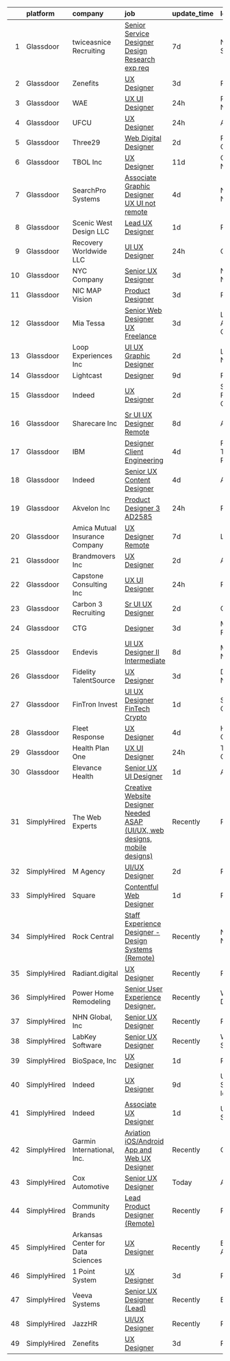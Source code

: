 

|    | platform    | company                           | job                                                                                                                                                                                                                                                                                                                                                                                                                                                                                                                                                                                                                                                                                                                                                                                                                                                                                                                                                                                                                                                                                                                                                                                                                                                                                                                                                                                                                                                                                               | update_time   | location                   |
|---:|:------------|:----------------------------------|:--------------------------------------------------------------------------------------------------------------------------------------------------------------------------------------------------------------------------------------------------------------------------------------------------------------------------------------------------------------------------------------------------------------------------------------------------------------------------------------------------------------------------------------------------------------------------------------------------------------------------------------------------------------------------------------------------------------------------------------------------------------------------------------------------------------------------------------------------------------------------------------------------------------------------------------------------------------------------------------------------------------------------------------------------------------------------------------------------------------------------------------------------------------------------------------------------------------------------------------------------------------------------------------------------------------------------------------------------------------------------------------------------------------------------------------------------------------------------------------------------|:--------------|:---------------------------|
|  1 | Glassdoor   | twiceasnice Recruiting            | [Senior Service Designer  Design Research exp req ](https://www.glassdoor.com/partner/jobListing.htm?pos=127&ao=1110586&s=58&guid=000001824ddf936a9dc5e394c3add648&src=GD_JOB_AD&t=SR&vt=w&ea=1&cs=1_1ccf2cc6&cb=1659163874712&jobListingId=1008022772521&cpc=0A88B0016E52E137&jrtk=3-0-1g96tv51cjroj801-1g96tv51sgagg800-f869e75bd97037c4--6NYlbfkN0AIiLXtwtv0BDns9BiY4ItblantFozdL6jLmLxNvS8mvn1ldsy0jlMzRTPuVM5CZZ2wgRODcoKiEE3AygmZ33X1Pvk9X95JRnJYlYmu8VyAo47k29VwhwMzOkzBR5QhmK6-Mnx8SF-4D3yVs7gEFAWvUJaVcCp0Oui9VjcUvlZ_k1X4DK_vo55zOvUeGliPgWbOXC4XiDOHLwChnIfk-UnOaTSJPU398CWzzOrriN_igZu3Sroxx92Sn1o6zQA17dN15GdGhmp1ki0DXNtmLGuA5NCfGH_SIhU2kykh0TvRRNtgh3MnwjqwPROYE0_1saIQHk1mOfUzQD-8AnbYB75rUPIS1pF35dKdmbbhwn33TrktOyuJ87nMXZGFjg94E18PIjtggn0nM7zMHeDr-cCNPSg4BCrT5KX44PWk0UCWBzSD8BsyK8emK1YAUY-RxvJk6JHoKK6ZhBN28dul0aBsmJ9VC9fJGg9jdpkbnaeYkCi9ufJpQn3nAAb50fwAqCIroOYrrhl8UPLhXJBI-w6GR8rvPb9souUKWEyek9AgebxGg-QirjQi)                                                                                                                                                                                                                                                                                                                                                                                                                                                                                                                                                      | 7d            | New York State             |
|  2 | Glassdoor   | Zenefits                          | [UX Designer](https://www.glassdoor.com/partner/jobListing.htm?pos=101&ao=1110586&s=58&guid=000001824ddf936a9dc5e394c3add648&src=GD_JOB_AD&t=SR&vt=w&ea=1&cs=1_2f906b30&cb=1659163874708&jobListingId=1008030476790&cpc=D2A6DBF304636DC4&jrtk=3-0-1g96tv51cjroj801-1g96tv51sgagg800-817899e02a15b526--6NYlbfkN0BP7N8pYsNWMWBMaWl8ZL7hgGB0AUGZOiHnEaoLHNDW9ROvVNa_h-O2VgHJxwiiK0EddK-2tsEn7g2Pl4FJZreyJaNuaWZKfgHyf8kZ17BjZKFvkiG0fHh_zd5iBX4nZP02WwC8DqDKxbPqXVxzLe1nTIUtK1upaDjoVAxCrLTmUJvCJwS70CQooV0a2rn2zlTE4aeR7H0ceKfsGI6P7HEW8rPcVuCG8IvBWuPirIoj1AkiUxCFlL85MQ9wmZXuK82yclII8PgcjiaisCK_t7LYMQzd5mKu1bzUjXaR7pPZCsAAbcl8GJTJhSB53sDQQvnWkCdpoQY3t7j0vMeKzU6eHA6euvitpsr-q5FBxlm6KJdYtx5dBp4SpbDkUPIylEH0ey9_2mWmxFsm3R_JPGFwKGdJT2uH_NsQBvJGJKaSblC6r4a4CpvVKd1QjlzojcSqtVcp0uEPfY45ofwj6R_ZWRYl0t9KN6DYtavVS1-zG9EGWhm7R-iB2NUbkkW8xFtsKv8X8SomMA%3D%3D)                                                                                                                                                                                                                                                                                                                                                                                                                                                                                                                                                                                                                                | 3d            | Remote                     |
|  3 | Glassdoor   | WAE                               | [UX UI Designer](https://www.glassdoor.com/partner/jobListing.htm?pos=113&ao=1110586&s=58&guid=000001824ddf936a9dc5e394c3add648&src=GD_JOB_AD&t=SR&vt=w&ea=1&cs=1_768fb9e5&cb=1659163874710&jobListingId=1008038079595&cpc=70E6D4E49C80165A&jrtk=3-0-1g96tv51cjroj801-1g96tv51sgagg800-96f810d3dd78a011--6NYlbfkN0Bl9QJxqCZcWcAyXa034HOvbvet4oZucNDN581_ynRfl1w4Z2vSbYLN9J-8UY_LNbg3m-wMLwqRrFpu-w6Fm9bPy0kEXKbXLW2JhRjyeVIahrFNWy0-9x_5p1p1HaKqIlArE7_fjiNvi59wTmWRIQFnQXAdZ0TN2uC0Qo09sXqJsN5MOWqfKoMeCEFkTfsYeySZWKFfTXIQMSZg0yACy4Aw6rMNBihOWB2_p2oyzZQK7e-a_EZPP9OXlzRlLRephuC7v-iwslRZN1jKRmLHVUWNub6eMPObhPZPIGQ0yYr-9tqk0Xa16bGOWuDkI5ZAoTq1LZ2Rxq3rksuwXlWepnB8V00G4gxMLZsNM-hK9yD5POuNcNbc0krO4zYF92Fy6_vpyKOzzoxJ9d_mwjlEeW8izE4jQLxfPehEyQZ9TvRlqxmyYdTyOwH7Fvl4gqXmodZSbfvczrPbAIJjonnigg04yvr4xTP0fFYr5wCwgUj_jQzZvjTf9duhAjKl2fSlrCROU-z5Su4VMcJnAr6hcr5Y)                                                                                                                                                                                                                                                                                                                                                                                                                                                                                                                                                                                                                         | 24h           | Rochester, NY              |
|  4 | Glassdoor   | UFCU                              | [UX Designer](https://www.glassdoor.com/partner/jobListing.htm?pos=120&ao=1110586&s=58&guid=000001824ddf936a9dc5e394c3add648&src=GD_JOB_AD&t=SR&vt=w&cs=1_866f42f7&cb=1659163874711&jobListingId=1008038574160&cpc=6FC5BA77C9A4CD78&jrtk=3-0-1g96tv51cjroj801-1g96tv51sgagg800-f5468c60b83a6162--6NYlbfkN0COIsiAufoJ7TepyQfZuhbLpUrlZy2PvzbTOUqn2udifdON2YaSOJXra74pqzGIVVf7ZErMk1cmAuPOfYLgudNJML2CANtHVD8iWWbBrALMNkZTO07orY0sO130Z5a1Dvh8J8jXslq3qcj-gvbuSoSYs5vYh_BwPZhc058OOTcnY7hEyPCbGdR6wfY2hc6G_lXjED94JZTm5jKdkK-Jd_q9GsYOCUsUtMlvfS7rhegX688pzlAUUU9JWb5F7pot6desnEObH2b6G12-2YBLSSxcx5YVwRXhKK33yoWlZy11VCk3zBpzEKufVjCZvp_aWkmCVWUFLtvVXCW9Zcs2XNQIOzu32Qp-cAurUvx5Rfj8Pwug8rICr5qmAx_i6gMGq0iO-wdnXNtLpYZb5arwJq9janvkNLPz6Sgq_4_IN0D0294c-gdGzSpF_kAMZOV7TWM9OvHNwpCTI0oY7BX40mnli_2x0D5VOZZcIdyyduSjFEXaJ7c9izDS4-WJMeKT1Cb5W5hlQ8Xy8LouBPiwrnRdqPSDVQumGkMRliMWFoCGR4ggUkWkpFw5CXD-L0SgKho8uU9z13U4nVHgCJABCAg67MSf4yQ6TS2OLRFeOXmjxsGBE22X3pHhUkwUlYmekNPh3zzJE1q9sujIYtDqAR5-LHUs_ng9R_Y26YsxNNXq9p79jnO9BtoXp6HwV2OjmqQLpNBQZA0qHuWfTXFlOuMGgBUJHihnLPE%3D)                                                                                                                                                                                                                                                                                                                                                                                                                   | 24h           | Austin, TX                 |
|  5 | Glassdoor   | Three29                           | [Web   Digital Designer](https://www.glassdoor.com/partner/jobListing.htm?pos=126&ao=1110586&s=58&guid=000001824ddf936a9dc5e394c3add648&src=GD_JOB_AD&t=SR&vt=w&ea=1&cs=1_35750f6c&cb=1659163874711&jobListingId=1008033183226&cpc=18C9CE28155C17C5&jrtk=3-0-1g96tv51cjroj801-1g96tv51sgagg800-3471e0fb78ef8fea--6NYlbfkN0BTT1lo8Jwdy_hu5PBsWOg-OgEs4ry3bvHurgSPaoaOHMrQ5kC19dgYOFzcPvQYOKHhp60c6Xch6Gn5kZAuITtITQIiewKyEJTgBxaC2lya7FuisoGkrTfVnRz2GZw7oF528M81WcDSTk1Y7522a9sTlTw_pDm5pQS1FbGfGm2qWUmQCyH2NaVebnnIhkDFCc4g7FMPc9ICQEzhKFYFxFuYnMjSHgq9LEUdfslt-IKEcdMDh0IUkij3vl42s9y6DIg32hObLf5IJI8Tcr1W0wcV6wrOuCitsHzrnfqPPTPUd6E0xyNBvz5cCysR-Sof7dOVOjJSiLuuoT5pvk24HSlUTOHFeDzABIuxJ76DpZvzAMghi4Ki6QI8iItFmG71C3IQyXp5bZIBlxrC7vE-50IKnu8l2jlQHmcW0t8oF9_eWoNVSm7VGeLnDl8lCPyR-ccWGUO1s2HYWwgnl4Bz6O1hPAVaNSk03nsU7_mBtQle6KhqU8hF22rp2sUQ4NhX4QQ%3D)                                                                                                                                                                                                                                                                                                                                                                                                                                                                                                                                                                                                                                   | 2d            | Roseville, CA              |
|  6 | Glassdoor   | TBOL Inc                          | [UX Designer](https://www.glassdoor.com/partner/jobListing.htm?pos=111&ao=1110586&s=58&guid=000001824ddf936a9dc5e394c3add648&src=GD_JOB_AD&t=SR&vt=w&ea=1&cs=1_f0f6b9f0&cb=1659163874710&jobListingId=1008012394896&cpc=9C938E8DE9AD6C02&jrtk=3-0-1g96tv51cjroj801-1g96tv51sgagg800-85be3595b44e6236--6NYlbfkN0CNayYzF1mBaI40OgT78t3Q2d9IxlwDzhsYR4HK7epYUQ6uENfBpi37ZBAn8cenkM8i5cycZZ2W6tACPsepIYqvX_rEMhurF5ejkXt6c4FD3LUhu9VIxhtMfishJCwpTKgL6dSZzLiihmx4QfO0mqPZ5NXdg1Co_1n6IWUJ9Rf4G2hm0461Rg__O6BuCFFLnbAjVlnyJL3Mg7p3ufzAA0YbWAkOQ8wgxIbifce5ceon7QgS7uSekuL4RoAX69LBND_7Gdicyh2moATL9xIO5lmNBMo4syf1vfsM-NvvHCYFH7kmcQlnyDmBkXxZdf4VVxCxkxm9dPerk6-koOE_YzPXd6E7-zEwz8xFRA3PKmvPLADXb_gs07AP4lTcdjrPAwbu4fN4T1tUiiXaJcGGR3vP9_e2pKqOruLv2It6haZ7URa9KVO7isRDRtjxLy-y9sAkLDTdxhM3QBfFvYdPVMDIrkKlvlGV2TwtN71C8_TvBYhe0wXaDrt5)                                                                                                                                                                                                                                                                                                                                                                                                                                                                                                                                                                                                                                                            | 11d           | Charlotte, NC              |
|  7 | Glassdoor   | SearchPro Systems                 | [Associate Graphic Designer UX   UI  not remote ](https://www.glassdoor.com/partner/jobListing.htm?pos=102&ao=1110586&s=58&guid=000001824ddf936a9dc5e394c3add648&src=GD_JOB_AD&t=SR&vt=w&ea=1&cs=1_b15a9487&cb=1659163874708&jobListingId=1008028720009&cpc=54F93F5C0A7237D4&jrtk=3-0-1g96tv51cjroj801-1g96tv51sgagg800-94a861cca04ca9d6--6NYlbfkN0BywnJtgUhyVrzYrR77rHNUdIT9u5yxXZbdgWBt5g5sCBSi88cBpHMe14fJxK9MYazYBjrgvfcBlD-oHDBtjJSvrxTKz4447gedthALRir3b8gluGe6vLqdyHcA7c_DKs0c7p7qtPj11iuNKqwMH5Q2N6GsagBD2wt4uaIWo2RCD5YKU8Cox8VFSrLJ7pmpD7eBeFcizpsFIxz218qKi7Uyg2NhqTvzSVUK4iiOgMnx2CXrQohAcuM6usdX2Eiq6AUgLPbKvyvYG2DNFbqiSALX33sxfAbKQn1pedWZJfMS8eoBR32Y__ZeLpKxplLT7NjWkXKOpF2l2hGVFm1Uhx7ZvhzujQzqb6JhjOp3zABSmOaBeTf5OSyCATTMcTLjkUOztM2IiJ_rHjlb4ZOxhW694LLIjOeAucizW08lgAdbwc2Tzy1hRaOcnT7UJX34vDNLEJmo6c9yq_CsIgoKzfKalDz5KOQnBvwmxZf5VXisCwLlFZQIPjYELPHaIngY9KF0Bw_SdUnm8g%3D%3D)                                                                                                                                                                                                                                                                                                                                                                                                                                                                                                                                                                                            | 4d            | Nashua, NH                 |
|  8 | Glassdoor   | Scenic West Design  LLC           | [Lead UX Designer](https://www.glassdoor.com/partner/jobListing.htm?pos=105&ao=1110586&s=58&guid=000001824ddf936a9dc5e394c3add648&src=GD_JOB_AD&t=SR&vt=w&ea=1&cs=1_f92036ad&cb=1659163874709&jobListingId=1008036877562&cpc=3F4BEC3597F56A5D&jrtk=3-0-1g96tv51cjroj801-1g96tv51sgagg800-1fc4c6a5eb9924fa--6NYlbfkN0Di20U8kyODQb6-AO2Vji-gz3AZLHnbpBo966FLagvruq3rFILu0QvD_MFJscuONbQc4X14QLn19whElMW3L8BZmA-unlObSF4qF3Wy0uage3Egp6YJkdXUO2pI686IWT7n9qWXh-s71Fh6UmPw82-w4a0qhnUv0sph1qcnfHheovLhdIAyDQFPsVxBegH94-69cJCvwj9bXApwO4yhh9smbpxeM0xSm3_pCl4F3JqOOA_1Q4easPDgNKYOElFNK2_n7Nr6Qpq3BDXNjcdgqgTdUBL39KTWkWM5HrtEh6ZJ1OTQe0FK1sKP1D2w7BXT8nlFnKSXzQ5aza85gZkYYedKv2RTvA-cTWThFGGxNfYcVNrLnim1IqgXp4ZLPGib6QhKm30hJ_aM6yVZr8IdWUnuSl4Zs2ZVcyvQiRplq-uqKVaP51hiL1e0GESBR4nmXSSjG8dtWFOvH6ixZ0g9J3OuHyZUzY82ZZs%3D)                                                                                                                                                                                                                                                                                                                                                                                                                                                                                                                                                                                                                                                                         | 1d            | Remote                     |
|  9 | Glassdoor   | Recovery Worldwide LLC            | [UI UX Designer](https://www.glassdoor.com/partner/jobListing.htm?pos=117&ao=1110586&s=58&guid=000001824ddf936a9dc5e394c3add648&src=GD_JOB_AD&t=SR&vt=w&ea=1&cs=1_f40abb0b&cb=1659163874711&jobListingId=1008037728477&cpc=07D58528F3898F33&jrtk=3-0-1g96tv51cjroj801-1g96tv51sgagg800-40e8ce5f21ba8ce8--6NYlbfkN0BDkNuU8b5rlCxw4SRitkilEkBrYaZkLJqE-OhKI3UllqNI1NX18fok1ht08sqPq6gvCe2d8zlv71gBzCtOYbMnSlENChAe9laMndFbdH5cJhcRM83noL6ZuUYZ84d-DTjUycDwV04K7C4Vcd4cGWOzw1MBStsz_8OutOI91ee46_DXMMzOhALThaZPdiUDlXhvyZ7pHlPnJsMiggwGG3Qis4B7nibCOarnYMHvkafLxpzidRKR0EnKiOrFBaDQ77jn3Kr0dHdb4fLPSWDfYRFmpzChGnCfd-6kq901sRGfm53YSbBmkqCUkZxvvhyNMWppAKb-DbJMuqRhZd7y6TlQs9Mfmr4unjR3FwpmaTKT7rMPjTc0-0ANpg1APnqn_eEZLeafcw60QndqJTdtnUxF1DT9sE7j7PUNi0R0DZ7X0i01kqdidbkTsLVkoF3OHboD88ALjfgeScm1PxDnh7TTd3lEhtj0JmwCczK5kZ1DTiXFCfJZbdRpUlZzAMJIjzk%3D)                                                                                                                                                                                                                                                                                                                                                                                                                                                                                                                                                                                                                                           | 24h           | Orlando, FL                |
| 10 | Glassdoor   | NYC   Company                     | [Senior UX Designer](https://www.glassdoor.com/partner/jobListing.htm?pos=104&ao=1110586&s=58&guid=000001824ddf936a9dc5e394c3add648&src=GD_JOB_AD&t=SR&vt=w&ea=1&cs=1_a50a63a1&cb=1659163874709&jobListingId=1008030455433&cpc=0215C0D262B7DA96&jrtk=3-0-1g96tv51cjroj801-1g96tv51sgagg800-f44fa9d446ea5818--6NYlbfkN0D5EoDI19pzLD_ZoAvoqM1-O9qeTV9KvYbDAr1-bMzVcQf2IFddxPxddt0Nu46vcWnNNDU4ogBWqjCHlnAtg8MzIpiCUUXJlUiFdn84OF4aEclYuWvc9YKfLFxVaShA-peba-cyO9hnlzU6gl74reVQr6tYOnNx_19U1wsdIHRb85RNasnh5s65pDhp-2IPWSReZp0prB9zFrw5uvr1NAgC-MuUil8QW-hwS0QpTwcnFlcyXuI9-h09eReuYF7O8YgJZQHJLl4cyUDn7Z9X06ydduq3dvF7h_H3m04T6OGsx72R9vlMgs77y0JcGwvz-xyvMdOQoocagXDTpr4ZaTLQ2p_kQ-2v7ZSjbzO0Y8G6AepFj-RL5-u7FXm_zTp_3ABMWfVvj1lPfTE1aBQi8nRURannywoPH4Br3ZR2qXGNPCpqmFJsy5I-s--xpU0KbvelHhvjqADVqFltMjFDG8ZGSJ-PfuVLOoU_5OzdhzEqOFYB05ehSPOS9h7lulicoOs4e5GLzYe2KQ%3D%3D)                                                                                                                                                                                                                                                                                                                                                                                                                                                                                                                                                                                                                         | 3d            | New York, NY               |
| 11 | Glassdoor   | NIC MAP Vision                    | [Product Designer](https://www.glassdoor.com/partner/jobListing.htm?pos=119&ao=1110586&s=58&guid=000001824ddf936a9dc5e394c3add648&src=GD_JOB_AD&t=SR&vt=w&cs=1_fc907c25&cb=1659163874710&jobListingId=1008030867814&cpc=FB7E4A1762AE5BEC&jrtk=3-0-1g96tv51cjroj801-1g96tv51sgagg800-60d9eec4c2205df8--6NYlbfkN0AtsoojotSgbIPhmq4zAQgMxAsohilgvjj0WpDAr-D6-AN6xsHP4aec7gX_7i4O97P3euTb_mLS8EUjoViJCSDtRmeG4FYVXE0XYZobGSwhO6ncyfoaangJZqhXvNaJS6aC5NqmmPwJE0D8kR8HMLaUlxRM5YxzX2UJqgW3lwv5sCS5HadJjfdx63sk4VwrECS9e9bN3qroagYujz1Xg-hRTN3R3GdQGYtmz30vCgziAgAmEN6iYJceK6lbQjoOWD2COpsiSflAj93gKY58aaDyiwA7E7l7av-GP0DV3d9BIuMoBxW3RZNM4OFmAjFfEDPPMmkQyNco_i0CmlDtLl30Xj6uNB2Csl0ViGRKDyvzGWXbN-DhjlibcaaRJcfo2ROBTwSPxeHX6aQMvnvVhtJwSKNbFTgrbimi09Ham-sxbHPxO28jgkSIrVtaT3iwIwpIbBjNzwQKxzA833VVMwyCeC6_g-a_XuNmfnpAy2theC18AsVmiGLjRIPr6qt_qkIY-Q8oaE_Qh9XXlUEo7VrVyJoKR78c6xkqv3Y5Ku8eww%3D%3D)                                                                                                                                                                                                                                                                                                                                                                                                                                                                                                                                                                                                | 3d            | Remote                     |
| 12 | Glassdoor   | Mia Tessa                         | [Senior Web Designer UX   Freelance](https://www.glassdoor.com/partner/jobListing.htm?pos=130&ao=1110586&s=58&guid=000001824ddf936a9dc5e394c3add648&src=GD_JOB_AD&t=SR&vt=w&ea=1&cs=1_c63def21&cb=1659163874712&jobListingId=1008030489023&cpc=0C139D4CAD5A6DB2&jrtk=3-0-1g96tv51cjroj801-1g96tv51sgagg800-8cbba1cc9b452bd5--6NYlbfkN0C2ruSLbldHgJRxGqX58M4ekFWuaOJ1Xy3nZgzYPyc2K5DCdI3untnDF_QUoF4F_518e6LjcpYdTvG-j-Lyy0hydGsmYdPZMGHoAbr25uSGfzEsDp8fgtBVXt7Q5T4pYRZIoG5j0GZPP2EnbtiHGaiB9G9y-TIgvGg79cg9FMP9IwqDJxw0sEOg7XiscPA1ZylWKmIwCUKZu9s-VQpBryYkD3epQS4B8r2O6e4hvg-Sb1Td2wf0NJGxI18vuxN6U96KHvA6GfsnYeUqLJqaR6l4Y94igjrLJcjBSH-mm2W5BZRgSr4D0JdFvwf1xCi3dg0hSYAiZdBnuKFgH5JGzCcDDqCEzC1XXnCsp_2GKbi_JZIiZjZMlsY-wddG7CnO7bwuln8fISFCFY3evKY2jHX391rgphiB1808cwlA87mmoXKzDDg2aagq9N3u20kJZkjZ4lzRZLGT3A4_YFALgGrDT0MxNsdGduYLvUYWAbKzk3QGn8iAvVpX46ImqtmvpUMYIlDIeKWMIA%3D%3D)                                                                                                                                                                                                                                                                                                                                                                                                                                                                                                                                                                                                         | 3d            | Los Angeles, CA            |
| 13 | Glassdoor   | Loop Experiences  Inc             | [UI UX Graphic Designer](https://www.glassdoor.com/partner/jobListing.htm?pos=122&ao=1110586&s=58&guid=000001824ddf936a9dc5e394c3add648&src=GD_JOB_AD&t=SR&vt=w&ea=1&cs=1_f814c526&cb=1659163874711&jobListingId=1008033173709&cpc=18C9CE28155C17C5&jrtk=3-0-1g96tv51cjroj801-1g96tv51sgagg800-25fa6272e3e2065b--6NYlbfkN0Da09pRHhP-IBcL4Blkn8Wer1EyziNefckN5gi0EMJR5BZi3I2QCxz5FZEHZYBbKwLbrTG0AQHFsTjGIPhDUYFmM27wUE4L54_mYTlwZMbYKKITpFLP8xQD5GFCI2PLgeoQsIju6zabCUk79bq9w6Ui5Pq_rHsLL-yhJAVBqblzbB2icTPeafGAzW65046pzQlUG34J9zyxw4iZG8LtHDZ4JrY0NaDiTkcOh2oahEyoFyu6rMx-3wZtnLMFiiDx05M-ru7PdcWw2fGi7v5nwswtmi0QLNs-WjXhKuoG0Um6UjYdVEs89ozOXX7QAg_RnTp5N3YeDoXvGpJ-2o_2b7A4l0gc6A_iGfH0FoPzFFLLmBtKFlNP2UsxsA_uJMeQ2iOnMMLqTwG9Lwk7L_0AZYvjaiETX19INLapFTccAh5deX5-u1uxpzw44OCDF0nG0_HuvDi1mojmncCKR0-sRQoXJevguiMoBm3cnjFcksLSqaEeXcWq44sec6Y80gzv7tc%3D)                                                                                                                                                                                                                                                                                                                                                                                                                                                                                                                                                                                                                                   | 2d            | Las Vegas, NV              |
| 14 | Glassdoor   | Lightcast                         | [Designer](https://www.glassdoor.com/partner/jobListing.htm?pos=114&ao=1110586&s=58&guid=000001824ddf936a9dc5e394c3add648&src=GD_JOB_AD&t=SR&vt=w&cs=1_70a32891&cb=1659163874710&jobListingId=1008017615295&cpc=F45C15D234B746DE&jrtk=3-0-1g96tv51cjroj801-1g96tv51sgagg800-d74957f2375d8404--6NYlbfkN0DkKenFyqqc7-LGUI0LefNLKAb03uBDxdXH4Qh2AKToKeJUBhpws2HOj-j9Dn5Ir7g1xNZB8QiPmObLm9Je8u_cWzDxcpIfu7ZFJlWZfPLDxhCLowuG21QwQ7UodzQf7-26iKizCkFjp47SBwE4fi-GaniC0nlfUiF9v-kfuzkJKk5XSv8lflMJDW4uaywBvOjSSowtu0mOMc3QsofpTg8RyORh0d2t7Ilw3IxHytdJBgkstnNkj0lAeDGV2Xam-vdQbtplaKb7Kc7LEli_MYuQdIZdElx8Idd1fN7eB3ypun8O8hpbJD5NippH6wtMGm1wzyhx7YjyDfugmNr2IWKzgMt8XdIS8864PfvBIAaDXRogkeJMsjFN-BhV8HZqZwmubiSC1YaryKMHC08_kbtuyIVNkfA8tyi6SjjmAKnzu5oGBy-BTrS4ZTMGDTnXWJrwjEx-IUrHyjrIEzFVSOmJFODFCtd8ax-JtU9yihbVMrh4LSTEz2XAAQtJAZRk7gdFh3eg5O8w3Q%3D%3D)                                                                                                                                                                                                                                                                                                                                                                                                                                                                                                                                                                                                                                        | 9d            | Remote                     |
| 15 | Glassdoor   | Indeed                            | [UX Designer](https://www.glassdoor.com/partner/jobListing.htm?pos=115&ao=1110586&s=58&guid=000001824ddf936a9dc5e394c3add648&src=GD_JOB_AD&t=SR&vt=w&cs=1_fda7e4d1&cb=1659163874710&jobListingId=1008033235226&cpc=FAE5E775D180B2FB&jrtk=3-0-1g96tv51cjroj801-1g96tv51sgagg800-b52e910eae13d10b--6NYlbfkN0CiRNM7CVr8YueLFKlzwbFWI0o7IjV438l4sVrvKZ0flpURU_mqoI8EbsK64YRr3OBE7-7hwEAguLrLvnw-28vKQbDSnHVHM5U4kD7I-dXMtyTaKaN8URFo6wc4Up2uGvOMrMTotjsKOI1adJKM5dpNRWCFgMDMWCYJxmohFtW3pJjVKn_D0H9o6WxQzWQrmma6UBjB4T-WpwDVYhCSDfQ3qRiharb7CmHjJC8Sq78BJ11qMgyl0vdCVh8TcaXnQw3g_89GOG8f7XvxXmwoytu5lQ3oZ-5my_POdRwyVRtUMAmFOaChTAe7dSQbRpPhwgpwr6o6aVmViAftJ9uk7kj_xvk_4lRwaLkU2SfPNh92wLaqiovRJukw6j36SkiNC0k0H_s8hqG5IU1Val7HwkVoo3Pz77w5Sh-JGw42MwFpbZFofZp9tf4GkAH6MB9Ay-vgSg2nPMbK8JM6Orn5TRqLUr3ytYRHC6NrGyr6BI_JrcxEpTF77KiBEXXaEZiTHbxuXP54_0dSfuslRMDeu0Rg)                                                                                                                                                                                                                                                                                                                                                                                                                                                                                                                                                                                                                                 | 2d            | San Francisco, CA          |
| 16 | Glassdoor   | Sharecare Inc                     | [Sr  UI UX Designer   Remote](https://www.glassdoor.com/partner/jobListing.htm?pos=123&ao=1110586&s=58&guid=000001824ddf936a9dc5e394c3add648&src=GD_JOB_AD&t=SR&vt=w&ea=1&cs=1_4373cbb1&cb=1659163874711&jobListingId=1008019944627&cpc=E521981D00147CE2&jrtk=3-0-1g96tv51cjroj801-1g96tv51sgagg800-9c5f2bb863b20607--6NYlbfkN0CD1hBfWsBw5DM-YDGAaMep4uvZgqlruHo5sjceRFS_Kd4jXnpZREDJtd83C4OGlwRKyrTH7goPOO-O4-xf8fPSkzc9FsGROlbO6-EFoISCtotBulWkyd1gBEvcUVT_1PsGBqNHtr9kFGgx7dz2mAXT0UU1PFyVDP29zL4-m23oXi_DLuAWkUNcBjeQbyrdFD0LNTeE02QfV--c47vWCtOoGhWQLwKt9C_v68wPNedASeQZjbuz6vyhANSngBh4LxAgCCsG8SfvH2LWcpUKNUTbhLrreGwV4MZIUU1EVsnQ1I0ulfiHViKrX_K8q5Tac9CrFG1eHxb7o2Bnegz14PaLoPmjLoMR8c121C6_GVyHaH2AyDOa4r_HJLIHJE--k_9QN5MSZI5zrVrIlJzfMAACaIpJ6ZJvU9NmDFK7IWvdQdnWu06JymaPwhMU_5QQsCRAWyTJuAbxyKIIKN-ZCtg6LFwhusa57eSRak1wsFPbLXVooxzPO-ui5KKzPNL7kMWLvCfhpB4pwJhTaHFQn4_2v1IAvUDUDnDpf7_DbAyqkV8aE4R3j3Ztb2140I5Y3_MllhbF4ZkOexy_n4Vz54qua3XDk8DgVGfoHp140L1U5jvObJKVKwKEFyEcp1u_ENA%3D)                                                                                                                                                                                                                                                                                                                                                                                                                                                                                              | 8d            | Atlanta, GA                |
| 17 | Glassdoor   | IBM                               | [Designer   Client Engineering](https://www.glassdoor.com/partner/jobListing.htm?pos=121&ao=1110586&s=58&guid=000001824ddf936a9dc5e394c3add648&src=GD_JOB_AD&t=SR&vt=w&cs=1_96329deb&cb=1659163874711&jobListingId=1008028921686&cpc=1120CD366D53BFD9&jrtk=3-0-1g96tv51cjroj801-1g96tv51sgagg800-cd11043b0495f81a--6NYlbfkN0ASsx9s5kYVCGTGnmC6Xh9NWSoe0erEY_uce-MxN6cSfhCFF8tPJks6RQ6ru_yf5NIiNqb3a1ZZan5GqJ9gh_OrnJSUklVv_mMJN3fV99VQ516YWIijbtD1KXNHWsbKUTNG2ERKXFhM0kWQC3XgF7Iq-LX-pNNKsKgDAf5UoLKWYqoehXr_GVcfT69Bdr7Tz2cmE-bPtyumGCVvGlLVPapzJALg3MQA9LQ7X7jxaZ0esgjm5rmMklLnbMzZcyKsnTaaZXiF77aD1dTt6m07jdgXywJ5MaiiUExdChKgkkDwIVzfdMconyxIf8vz5v9rvfV1k4ska3Ui6eXxpNFeL9BSftdOofYYPGOW8qwZPwJngF5c6-zD1fTtEFNuXW_U6MJtsUZ8vxPKz33_tSaf4lzKNHAzixN7JexrZCjoiyCVbJdrX20cIdoi4VyJjnC10fGk4zQ1C8n0cHFBD9_MEviS_obfNz8GBHmvmwoQ5lnBJwlPWhJn14MFWUIp54FzBkhwFacR8NXmdezEknV8DLv5cghWG82EAKMn_vQkFppPFp_scJDRVSBa_XVjBawZtJl6d3XCtLsCcJEv36g8VhdT8oi7JYmmDouBLYLUNpezKD0g6EeCjR1DYscX0Sc3G7WfeAsbx-wOCvB8vS-iLSjS1PJXf0Ez0btQZmrck8qBm0_xKGDsFKh5Pb2E9Es5PlwilFYzt16sDiV5dHrlRdWzdaZcrODx3p8MMScSze5fsq3ZngaPKmtmBQlhG0Lrk30lLvjFMS51O94nx4YNn5dKYu7l5hsQlQXcZPdxKZEIPPZ9fReyYR6PactbeyrQWiHm14J_OzJfJspAjirokdSxDfHzwn_zP2V3SZ_SmIIr1uz0fksPPlv71jnBGROFj7PIVlhpxzXcKYdi2xeCUQJfKJtj6N8Xj0lzVuqMvkhabD-3LantvVAKBrR-njnR0pUz7kjqiM7OKggpfEL-tJQEQCqK6lmz1kj0smlOTNE3zqNFnlLLRmOSs--Rxix2HMRup7N-ILB_c_9ksTCQRMGAVr-tMsOBJLNVDqX2tHMOmctZ9JblUCPemHphGzFmECVbt4Gne41X06zaiPp55Wct5ZtJ9SJ229c%3D) | 4d            | Research Triangle Park, NC |
| 18 | Glassdoor   | Indeed                            | [Senior UX Content Designer](https://www.glassdoor.com/partner/jobListing.htm?pos=129&ao=1110586&s=58&guid=000001824ddf936a9dc5e394c3add648&src=GD_JOB_AD&t=SR&vt=w&cs=1_60475b4e&cb=1659163874711&jobListingId=1008028039664&cpc=FAE5E775D180B2FB&jrtk=3-0-1g96tv51cjroj801-1g96tv51sgagg800-7028efc815fad8c3--6NYlbfkN0CiRNM7CVr8YueLFKlzwbFWI0o7IjV438l4sVrvKZ0flpURU_mqoI8EbsK64YRr3ODU5kkO1EWOotNOVNMSDeLOdWbDxAkL_BSGg-92jO4RUCejUYN6JLN0H1UmXI6jCONSr7jZB1ctDKTPkFhe9Wfl54Xxcx-fKtBLqR19BYglf-_Jhf_pSFR2QIWFfcAqKtP6trGk8dO3g44nJp_acWN6OKPcHhFprsPrNyYa1ypn07roZaXlpf8SwaRkcmYyRMs11XKRkyjYruMj3ccNhu9f-K9MWS9nZh6qmJnFwa_3RafFyhL1ApeInRCcCyBdUPB4t6NaQUQdvO2spz_cU-am3PQ5q_mASxFo8OE67u3ra1lWy4ERQ5y6muClwtD3TytaMPCbC67CQUJ_Y3RnONIdcxGUoaZarKGwmmS77aXcr0AC20zUMNjIvXCiBi3yupoQ9Ahs5deYaiJNn3y7BSLnKyL1Fi2ORWXmf5BfxykYJZf7caUCSHrYDZI4nLQsOyM%3D)                                                                                                                                                                                                                                                                                                                                                                                                                                                                                                                                                                                                                                    | 4d            | Austin, TX                 |
| 19 | Glassdoor   | Akvelon  Inc                      | [Product Designer 3  AD2585 ](https://www.glassdoor.com/partner/jobListing.htm?pos=128&ao=1110586&s=58&guid=000001824ddf936a9dc5e394c3add648&src=GD_JOB_AD&t=SR&vt=w&ea=1&cs=1_5b4380d2&cb=1659163874712&jobListingId=1008038445877&cpc=6BBECBC74F3AC36E&jrtk=3-0-1g96tv51cjroj801-1g96tv51sgagg800-c4d3cd1d39fbc891--6NYlbfkN0BedaSJ74Gjs1g2m8qO5X9JEW7GLVUAx6MMatG1vm1iFVUTG1MEb7_QH_KixHpbpDzD3A9a7r_tz603oTg2_ib1p7CoAZWMRpCE6kpOPxapSw0wE0X_SrYVIkRiwZAGjJ8-79Qmm4pa8Mm9QAhKI2BePUyukw4il0Q4tHLa55h18vw4pq0ucjRuLeHdcAASB_biP5luGHDiiEOSytBfByyDKYx1l78QlbFUvfzZgNnM2QZUlhD3VXwEHvN81nEeGiDnQtbUDdAyVoIa-NjXxMCgpCTlkMviAB8iCFzEjJLJbp3SDciwekQi75tGjaYEkGGobv51IMJaQOYeskvJmhSQkZPLg-0lQ4ce4aMp9TOX7lOFuTs3SgsnkwSCW1BDNebVa779x7ZpMwy6fNMDfmmH5nL1XIcX3l-HT_2UWg89zNq69fhLU1ls0vSCAUIAOurRPUlmdAX-fh8fu0uJqg6VsVZiteubNh2V9gTe6yz4PuAIw1c33g4xjgfbLoGO1hM%3D)                                                                                                                                                                                                                                                                                                                                                                                                                                                                                                                                                                                                                              | 24h           | Remote                     |
| 20 | Glassdoor   | Amica Mutual Insurance Company    | [UX Designer   Remote](https://www.glassdoor.com/partner/jobListing.htm?pos=118&ao=1110586&s=58&guid=000001824ddf936a9dc5e394c3add648&src=GD_JOB_AD&t=SR&vt=w&cs=1_4b59ee92&cb=1659163874710&jobListingId=1008023152099&cpc=82B3195DA92CAF92&jrtk=3-0-1g96tv51cjroj801-1g96tv51sgagg800-45ca01829f84c6f7--6NYlbfkN0DHNsmo6-l5VPEcn0_qUKkjeVx5zfr-x0vwZbi1T4ZBycdf6Jx9Tpj7qckzafRgtcLXdLnxyfmGRzNwjI9YJwsqadLqFdxv6lRP2OBL1QWsxcqwrNLEH9JQf1guwoWx9Co_zfsFmHLjE5O-086nq_43Im-bxeZhuLy022DRje_OCdrWmKee86TwLqaWFPpNcYouGFXGAtz2XJ4TnJhhg6eSqNPQTc9YNHt-UtmCX3R50gE_RkQqQFo0ok_TKkWm1v7Z_hvsjy2PhClzgaLyR4HJxnzqzZBVTpgfxlX01S_-YD2UwXCKWsCbsUCXwprX1oHrzVf58RIvG3zGSHjSgFUVOCun1JP18WCzYpR9k9TSv3jMQ0lActhF-66BtMY8jLQkxFdO2nbfHJCRLneV-28n-8DnR9Uh3EXEkR_o9i5_Kcmfr6blh5GAY2khIDZfTKkhwBCRfrO-CAyiwxseSo3qrPLbzvaT15MnZtcIepGKdNvl8pvlfW0oo3E49KBr5jNlvHY8nD0n-8D_aKpNMijQIfI94fvBabzd8lbz56ABJABvl9CJvw5MXP65LeRDHse2Kvh23Mmcpl0spPGzLqW8JMvLsMMWN_AExCXpl7vJR_irWgzHoEC8LGM8T9xVZM4CJ65OuBP-8y-ZITCgrNmtm3-EVbQffzJb5xGMzfi-b3ntmL4e3ZWSdw4_8vm117uYVJnSQNCXyMeOqMqwiwlNPK4We7YXNwuMjiYhGfugeKnASuYoghvna8Z_TiLaRXqMAeQi9sMYOYHsBomhgtnLQ1YXJAdnav8%3D)                                                                                                                                                                                                                                                                                                                                          | 7d            | Lincoln, RI                |
| 21 | Glassdoor   | Brandmovers  Inc                  | [UX Designer](https://www.glassdoor.com/partner/jobListing.htm?pos=110&ao=1110586&s=58&guid=000001824ddf936a9dc5e394c3add648&src=GD_JOB_AD&t=SR&vt=w&ea=1&cs=1_c62b6d9f&cb=1659163874710&jobListingId=1008033446573&cpc=AF8BC9077DDDE68D&jrtk=3-0-1g96tv51cjroj801-1g96tv51sgagg800-ed20ff9d81bbc4c7--6NYlbfkN0D37zOfSgtuycLoxhGXilnIHjvkmq-ZQoU3rvxEiZnDvYBzRpw4cg0gVDE9-pIHwin9c8x_Ac7__ziUfNQ3yeWoKv7Or-fZ-4M-jvop--TN4IbR01t24NWCPNxMCXQh5cjFnRCE_YP8OiHw8VfcunILI_nONd6OZ7iDEawcGODzx_xXwQeFIq7h5LrgAxEgen42RNHFs1iTp5DQjDPfpU3bUuI7oVdlN7iylgh4VI5qEnNupDlOUeU9ymuLlFpTRhPOpcOj3sEaU69UTYFtOwilYatJ2Qbr4IIM5KGVJUA1aBK_Dj2YvxA7uNP6GeuihOaDJuLMG8zaf1VbVyiQVAYiZzhHepAg530Q-1Snnv_SBy8G3i-aJvW92LcV1K-NItTvA37nFc_4NWVmBbaEQeir0ABgrfuHz6-HL4L-u20tjqN3pUU33ncFBn1BaIX3Yc6Gj-bHeUsfwg3tH3lp5UyfvzIDyi-LyhQnxmMKaafL6d1ehm2rAV_N6lXM4INJgj2PcCjubE4CJA%3D%3D)                                                                                                                                                                                                                                                                                                                                                                                                                                                                                                                                                                                                                                | 2d            | Atlanta, GA                |
| 22 | Glassdoor   | Capstone Consulting Inc           | [UX UI Designer](https://www.glassdoor.com/partner/jobListing.htm?pos=112&ao=1110586&s=58&guid=000001824ddf936a9dc5e394c3add648&src=GD_JOB_AD&t=SR&vt=w&ea=1&cs=1_68a95bf3&cb=1659163874710&jobListingId=1008038023907&cpc=6EF74AC2F94C1840&jrtk=3-0-1g96tv51cjroj801-1g96tv51sgagg800-af061ea4a5cfc7b6--6NYlbfkN0B96V2X-ktcizmBETSpagECMuEmqz18d3bUfhM7kAXLffEXIEXFlRommVREmklqT0anZiBABEpXDNg3k9unyGK1ffV2YTkEWnCH4PrhuVsEdUG8WAGdHXvJhRiTukQ_sg1Aq7yQttyJVRn-YytSIbCZv_8IzO-XH5oy1KXeU3pHyBx37dGttXdNWWx-fQNHXJ-Fq0ItlN15I75yOrpyvWtGdQrluhO_zwcNtOCbSJy-XbrdPwPL5S3wi_4j-qprXqG3eZoqGxSQcjVa0ZnJpp55Ativ1ywPZhbpZN9Kz5ubzeNGg3tD1_JKl-oZQpG_dmcQeVSUcG5KS3xJVi6kU4exXQbJpRMGFfOxIFPPp-WJ6Cg-YomETG7-QQdejZEnvN46fgWefSnLPKwHJxaOLUClCgG1lh6efXT__0G2i9zmrpbODIUdHldiLk1_bzZ4uOeeqhBq8LKDo406Jt7p--hvPLFmlsTXk3g-E_m1dW3tFgEqe545WRBb0PEUUuuyjzKaJyS04aUtpQ%3D%3D)                                                                                                                                                                                                                                                                                                                                                                                                                                                                                                                                                                                                                             | 24h           | Remote                     |
| 23 | Glassdoor   | Carbon 3 Recruiting               | [Sr  UI UX Designer](https://www.glassdoor.com/partner/jobListing.htm?pos=125&ao=1110586&s=58&guid=000001824ddf936a9dc5e394c3add648&src=GD_JOB_AD&t=SR&vt=w&ea=1&cs=1_64abbaa6&cb=1659163874711&jobListingId=1008033075851&cpc=F45C15D234B746DE&jrtk=3-0-1g96tv51cjroj801-1g96tv51sgagg800-c57cc3d807a74109--6NYlbfkN0DMcPIWrWxaHpMh6btn2g3tH2y5Smbwp-unFjwOaThoGmVn5eMBxgiU0rHfzyapTUbRdvasYaLJEeuZ4kw2rziYJf2OvpWNaX9mb-8dmyLFE8HsPyCbI_NsSv5W7snOoAD9QZOL7m0bPVvafviVpDa-K7JqXRe4ld_I5cAwWaZinWGt6-owN8VSDuiqENPZuHdA_m4rG2teRlkz2ofpcKqQDoubUOPRAb3tIXSVtGWqVpUrzbW6kNkD4dIv3AaVnjnQw-5Zzji1qKch2UA6a3haWneuM85qNnO0QziN_WqIhMxJfS7X7gOOH0uJYl_Uy_Aqw2ARo1XwpQXzB50y0l4cKzmqLHBwXznuPcELLI-rPl7lBawWjJs77OyObj7w8KM2qDCfPt8y4x5XDxckj5CVJVX8iZ6whzjp-CI-YW70MoNiRG4-C3-0QF1_HsfIZxinSsEHSZXxVm3Is8rKUyG2vOpkYVMWM2hrQU5PxTs174J5QgialrbX2W365y1p3NI%3D)                                                                                                                                                                                                                                                                                                                                                                                                                                                                                                                                                                                                                                       | 2d            | Chicago, IL                |
| 24 | Glassdoor   | CTG                               | [Designer](https://www.glassdoor.com/partner/jobListing.htm?pos=108&ao=1110586&s=58&guid=000001824ddf936a9dc5e394c3add648&src=GD_JOB_AD&t=SR&vt=w&ea=1&cs=1_5dbc86fa&cb=1659163874709&jobListingId=1008030950197&cpc=1EC006BEB16B588D&jrtk=3-0-1g96tv51cjroj801-1g96tv51sgagg800-7979d77eb6aa52c2--6NYlbfkN0BUuw7dcSK2qrMgpRGDt7rEWDvwL-yoXP8zyKxLIZmMoyTq3OCBl9kWdyAcnhTQbuvyFIQecRzM2m4MxDS4qptDLl-zkm0hNh2g7JZ2dp_eHQt6Iz5lDoVPoD8c901qvvnkK2vuOXfHWd9H5w8B9Umb6VmCjpO7l5SyYiovDy77KSHn5aDMlIVPOfZpyNFEOORGiRvsLv2oXNXZyoNoBt_roOmZhWCXoAkn0jz8TH70VF46HqrJSUdz48E9wg86G0WR_cxZuXvXba8QTeOoaxLxPEYpG2A92lrzKxoFPA6DLX3SexMurkUOUxd6233I98P-Vt9qY7lGLtC2ECBEpWBM_vSGlnySl2b7GCyH0w0xJnozbdyGeBaBYzWCYY8zBC-8MMIYjr9qw_hQ4-J7fimX7TLKBpP9wQw-zqv8kqlCit6JpjZP_PSRjaCuixhrqoz-WgUpibu-1SHeB1TaaqT6uXCVUcbHkeP0-92Z_u361Df6u9zr8WnUpxXDrEzW8X0%3D)                                                                                                                                                                                                                                                                                                                                                                                                                                                                                                                                                                                                                                                 | 3d            | Melbourne, FL              |
| 25 | Glassdoor   | Endevis                           | [UI UX Designer  II  Intermediate ](https://www.glassdoor.com/partner/jobListing.htm?pos=124&ao=1110586&s=58&guid=000001824ddf936a9dc5e394c3add648&src=GD_JOB_AD&t=SR&vt=w&cs=1_6c19a350&cb=1659163874711&jobListingId=1008021170044&cpc=6BBECBC74F3AC36E&jrtk=3-0-1g96tv51cjroj801-1g96tv51sgagg800-361d8ce3ea0f5eeb--6NYlbfkN0BxunOp-UmITyNWrsBfXj3v4d3BjYDHDtRGaHIsCsv6cj4D0SXiPdP4HCh9sDHBaKjA4V5Z2T-3UVOUhH72t3lyj2V92A0rFcGWCN6sXZZBdyaR3kojmDQ65GoN2ygJf48wzK5l5PePec9FbmjOayJ77-IxMzQtOMt4XT5G9snjJvh9udaz_b9g9D0bf_cQeZz1R4617DosxQinNtl1x0tF5ZrF_sJBt9QSr3Q0UH3VwMM1OgGezsxXZ99N1sY-83aVUZWRCBAZQ57kVsiJiyysoN1K7hnWskIb5Eb8e-MsNZUelVHsL7YQ1rUrGPiZPRk9G-CTpPxQ3r4gC0GKeWh6eLO5GczHPBidJ5MiJIOUFSW4AzAhJtPkkvMnF7jovpAA83mNjacgw40xWzBApEb-Mytgj2DRxXMTFY5KSzK_l06dRf-r9gTRr5wE80vSOxOKHoD2J9UwGGvA9dhQDM3vEISKz4aQbWW6dXxAW-5fbtDxQfwNKjN_qF9ha4G2lpc%3D)                                                                                                                                                                                                                                                                                                                                                                                                                                                                                                                                                                                                                             | 8d            | Madison, NJ                |
| 26 | Glassdoor   | Fidelity TalentSource             | [UX Designer](https://www.glassdoor.com/partner/jobListing.htm?pos=109&ao=1110586&s=58&guid=000001824ddf936a9dc5e394c3add648&src=GD_JOB_AD&t=SR&vt=w&cs=1_db697ffa&cb=1659163874709&jobListingId=1008030047128&cpc=2C031D2D3FF29DE7&jrtk=3-0-1g96tv51cjroj801-1g96tv51sgagg800-ed212279cf58778b--6NYlbfkN0AoYXfdOe7El6-Ykny_IbMrQLc_ftZ75MJybi-dJXWXjsCzoyCJRRBVlF9fO0cfHB-ApDRcSAoOMT-ko8jBoVc51NPocZhMWSPgNLkdSQz80RWO_Z508Ocuhs4yIDx3tszG64YCe6G3sIygdG3BM-L7vF9bvSxK2YiUtvpN9m-xlD5Zftub7H2Bfpm20rZgqVL0dm3UhnQV6vm5rTh5WGqt0aug4e8xCQnKDV8jbe189i_mgl1JtLN1BA09JcVWN_WeYSPsH8U8s1umZvhajqZe5pSijoh318VdTr2moL9rNzDDNRnVhrH1R_mPN50SEXG41TDXTVyWoO7SiEMdnb0xxTPrMDRfLxXH2O9C4pZcts0Ibq4Y676LdVa42dZI3I06v56uhYx0cvuulybEujOOSfCYpU-57V0TjZ2Y9OuCEwFslSRfM3bxe5_p4mB12CHcU51uOPcrJ-EF9E2f_fW1jTB2Y5trcd0jrZqLZO1jjOCmSetiFvG6)                                                                                                                                                                                                                                                                                                                                                                                                                                                                                                                                                                                                                                                                 | 3d            | Durham, NC                 |
| 27 | Glassdoor   | FinTron Invest                    | [UI UX Designer  FinTech   Crypto ](https://www.glassdoor.com/partner/jobListing.htm?pos=106&ao=1110586&s=58&guid=000001824ddf936a9dc5e394c3add648&src=GD_JOB_AD&t=SR&vt=w&ea=1&cs=1_2b70f7a4&cb=1659163874709&jobListingId=1008035397123&cpc=151E51E148764572&jrtk=3-0-1g96tv51cjroj801-1g96tv51sgagg800-6802b5d64e525bbc--6NYlbfkN0AhqkIh6wdXYxVM14U6ARyGXxwtN_cJbuE1cVSFmw39Be1n4tEVjKCkfeX9TIYgF7NUesEQoZFKEHbKJbX5PPhN0U0vrWJNIcN3WgCtLbEuca-08Ds0BVm21lJaJFa8tjb7lMFUIc5mT9z71C_5BAJw8ZeLbrN1J3O7SVMXKZoeuFL-Zo-nMtFad96BR6xjqIlTiTOrrVYZQC4EcGogKcMXmE6brA488YJL-Gor6yeVFIejPVTX2HR69uqFCTeGgzCuu1tHla6wB9FI2GWrEGcZE8x1VBoR87RIYshVI_tU8zWD8QXyHOXO6S010uN97F737UI0PSbSeWrDifUZsVZgZAypib4NUczX2K1bTnCuy5psTT3Mb9skOjCXVLXMebjHzls4D1P_I1KaqOLhO2J74uzPu-xE7O45rU1vAO6jMDe1Jzljj2GjaIB0wtTFlyTSqzc7wEiCRYT-suC9ZWz3ZVHHfazOd4Skr0UHelS35nu7KKh4LCAbNomu0g4C1pBkuysoWHpzzA%3D%3D)                                                                                                                                                                                                                                                                                                                                                                                                                                                                                                                                                                                                          | 1d            | Stamford, CT               |
| 28 | Glassdoor   | Fleet Response                    | [UX Designer](https://www.glassdoor.com/partner/jobListing.htm?pos=103&ao=1110586&s=58&guid=000001824ddf936a9dc5e394c3add648&src=GD_JOB_AD&t=SR&vt=w&ea=1&cs=1_18512e6e&cb=1659163874708&jobListingId=1008028442161&cpc=B27F49C9D64D6F84&jrtk=3-0-1g96tv51cjroj801-1g96tv51sgagg800-a9cce15c61130f77--6NYlbfkN0DTYcoXKBwXEWD4tldQmvkA-8VGBAvb8j66DPAnuLhyRq1AN2igVb7-UGa6pC3I8isQKjVf1FWh2pvNuaKwXM1mtDuVCXJpJEBGz47PJb2kRvP2S1tUiGE4Ii1OH2BwKFhxpL-Vk6jkMeULGaMwoJM4dB-N86t1PDmKAAT7IZ3T8mgTwDAyPbCbtbPlysRehQOGTX8VGBkAg2XDJZyVR2sMgUY0yAUkFxFJRkYtlPNN9BXC7rdxSMyd8uxxExYq6DJDV4uydSZOQqv7hIjsgTAfSV-f7guvOM3GLnvpA8--8areHGB-hbQi-VsUKATHEDgddPeefyaFu3UUpWQ16hD6407AjCMTQc0C7xL2-w5gFMWoTbvL9RxyotdAouQ17HomjOGT7JUkBfAulD7v8aHEKKiRlfpUzBHF1RQECAKMRolP7CDjo1W6Qb6TQTxo4dzbu5L17RBle3bhVq2wcNOcW2CSd4zvDPC1X4_p-F7W2H_C5lX8UsCGlUBay__WditCf2QZA1iO_vr1e1ABHzCF0BzgzqSjZZmVUB9V56htVHDQo0Czl2WqdmOg9Ro3aLcnh1EoUGw7byNMxHUnjgXczxkVeg8QJNmG3OdhcuxoAQxdgz4Z-P0syHzzjfj18psfTLN3qX9g5BSfAVeNKthaySfMTTtuXlQGie7KPqk9tiGo2LNuOzh9GD5ZiDL37WB59N3l8P10l67MQU0opyqcnn2ox1Nky1InNVUgGw4wsx4SyPlwX0XPQqDi74WWeTMfC3syNZt4yg%3D%3D)                                                                                                                                                                                                                                                                                                                                                                | 4d            | Hudson, OH                 |
| 29 | Glassdoor   | Health Plan One                   | [UX UI Designer](https://www.glassdoor.com/partner/jobListing.htm?pos=107&ao=1110586&s=58&guid=000001824ddf936a9dc5e394c3add648&src=GD_JOB_AD&t=SR&vt=w&ea=1&cs=1_80ba9c5d&cb=1659163874709&jobListingId=1008038251495&cpc=7E331B339EFC28D0&jrtk=3-0-1g96tv51cjroj801-1g96tv51sgagg800-e85220de8590a897--6NYlbfkN0DdmIJs9WQFHyzlG5R82yDTpUAXZOr5MnAL0jkJ-sHSLr8m6fuu8cscUbqKtzEWW4BFh69oLyh0JgmhlxsF5MPzCG1eVk0KgWDbjdTwrqLe_KJ95VeXMjX2rCC20r0q9eyG73Qw_NzsfAfwM0OVoTqinJBmJYuFOoCbWqWme03J3ih-eMWLSQ0yFgDgVz0GkzmFBe_E8T2luHL5Nh5f5vO4FcDZp-JIja-xvTaLMSTU6JAY_poT7S9OAXYsN9jkYPFPMuMRjiSgX3LSYQTXP8GNFMJv-CDYhC75xGzTt12wfr1MjlXCM2X48dcwTuBySJ3NRdSCpT1oaEB_C8NSZZ8wnxpViOIISPQgpTmopi2z19LBkBroH9diQuS0vpJt0awixUGP8Ym40gJ-D76IZ9unDImmJqdI0Y9aFfGGtPGUuK-6XRZKoWOr3zehtvix53cZ5278SrmyMXq4-T4Grki1YjJKjNBm2KBTGxVCmKLmCrFBc0kj2_ni3fkWGxUf05y_NcEDXOlOPA%3D%3D)                                                                                                                                                                                                                                                                                                                                                                                                                                                                                                                                                                                                                             | 24h           | Trumbull, CT               |
| 30 | Glassdoor   | Elevance Health                   | [Senior UX UI Designer](https://www.glassdoor.com/partner/jobListing.htm?pos=116&ao=1110586&s=58&guid=000001824ddf936a9dc5e394c3add648&src=GD_JOB_AD&t=SR&vt=w&cs=1_aab6bf31&cb=1659163874710&jobListingId=1008035686801&cpc=0B561D89933DD0A0&jrtk=3-0-1g96tv51cjroj801-1g96tv51sgagg800-045c563a96504864--6NYlbfkN0CYKz7WkjjIBo9g-UNpfbe8NgwuZiYfRxOZtqzhKycvsr-HPamK8IBfXClfJ8arVXEv-1OUKNLribwWZo31Y43GYvA_y7Az7WMX4ZELM1xMpktgWpPf8B8_yYhJ7L80QzvKWRmPNLYzpfxD0mHdK8fsWVKXwj8OMQz6VaNvod-XYpWdMtR3-lXMQGwCNun8bC_JKsL5Oo5Og72ZBNukIH_X2cqVVL8jmWMja7NMHNCxkE_Hpbg25uFBzGhlOF-AP_fXaBtxsA0MZ5qPnijp7ZpRWZg4SVa-y5E5EGVaZGMny8kGh24QHmkMUiqOoJyFv7vyqA2Ma0UOmWA2qIPZWHU109Ue6M4aH_tc_WwJT0aAOQDMGpQdl0Yy2RVtmm0o9bnqMN06SfCJVDue5OQCCcqvaCCarRwxRZy0Ysueatj0nxrkd6lk71w6RJXATrlQYh5V0WYJHK4MDnzr25mR5ZbkckZIr_nb-wWTn7WMeLxOIctian8rPy1Yi3zU3dQXHWCZlsCTZBxvfjyOLAK81M_Mg5qDsn2RnTBzAiLLuhgDRA%3D%3D)                                                                                                                                                                                                                                                                                                                                                                                                                                                                                                                                                                                           | 1d            | Atlanta, GA                |
| 31 | SimplyHired | The Web Experts                   | [Creative Website Designer Needed ASAP (UI/UX, web designs, mobile designs)](https://www.simplyhired.com/job/l-egCQiYg6FAtzLn9s0wN-WzeWW5snE-ksAblGGZvNSlnpUcsuhHqA?q=ux+designer)                                                                                                                                                                                                                                                                                                                                                                                                                                                                                                                                                                                                                                                                                                                                                                                                                                                                                                                                                                                                                                                                                                                                                                                                                                                                                                                | Recently      | Remote                     |
| 32 | SimplyHired | M Agency                          | [UI/UX Designer](https://www.simplyhired.com/job/2vSgeUREuwL3QV86gBHocx6ZJe196Ii5mrdE8Cp2IAEyOd0_icDfRg?q=ux+designer)                                                                                                                                                                                                                                                                                                                                                                                                                                                                                                                                                                                                                                                                                                                                                                                                                                                                                                                                                                                                                                                                                                                                                                                                                                                                                                                                                                            | 2d            | Remote                     |
| 33 | SimplyHired | Square                            | [Contentful Web Designer](https://www.simplyhired.com/job/TMduDZwwJYeoG19l65lZZEP78rQjGreDFGyx-T5285bO2RD05m5Q3A?q=ux+designer)                                                                                                                                                                                                                                                                                                                                                                                                                                                                                                                                                                                                                                                                                                                                                                                                                                                                                                                                                                                                                                                                                                                                                                                                                                                                                                                                                                   | 1d            | Remote                     |
| 34 | SimplyHired | Rock Central                      | [Staff Experience Designer - Design Systems (Remote)](https://www.simplyhired.com/job/wGe6C28J11MkzfioyR_m9oiPg-qKrUibYOhMeZWgwGUY78Qox31bDA?q=ux+designer)                                                                                                                                                                                                                                                                                                                                                                                                                                                                                                                                                                                                                                                                                                                                                                                                                                                                                                                                                                                                                                                                                                                                                                                                                                                                                                                                       | Recently      | New York, NY               |
| 35 | SimplyHired | Radiant.digital                   | [UX Designer](https://www.simplyhired.com/job/K4kYRWrAZBtyEKOOMrXPKDrzVFFs7_TgN8C_V94rD8uqcCQTy9Px_w?q=ux+designer)                                                                                                                                                                                                                                                                                                                                                                                                                                                                                                                                                                                                                                                                                                                                                                                                                                                                                                                                                                                                                                                                                                                                                                                                                                                                                                                                                                               | Recently      | Remote                     |
| 36 | SimplyHired | Power Home Remodeling             | [Senior User Experience Designer.](https://www.simplyhired.com/job/rhS1FLILz4i33gQFF1p4cbYf5JiSOdCdRsnKLEFy3wtMti2Qlxeu-g?q=ux+designer)                                                                                                                                                                                                                                                                                                                                                                                                                                                                                                                                                                                                                                                                                                                                                                                                                                                                                                                                                                                                                                                                                                                                                                                                                                                                                                                                                          | Recently      | Wilmington, DE             |
| 37 | SimplyHired | NHN Global, Inc                   | [Senior UX Designer](https://www.simplyhired.com/job/kh0fuZOlfK7wJKty4B8ZW70NirHZRlCiFAtdwdwY6ml002eFcT2lfA?q=ux+designer)                                                                                                                                                                                                                                                                                                                                                                                                                                                                                                                                                                                                                                                                                                                                                                                                                                                                                                                                                                                                                                                                                                                                                                                                                                                                                                                                                                        | Recently      | Remote                     |
| 38 | SimplyHired | LabKey Software                   | [Senior UX Designer](https://www.simplyhired.com/job/1Sb1F07gkcoYvDkxozIfGgYSpFEbxhfg058UdQNPx4izlU_I9m6Wjw?q=ux+designer)                                                                                                                                                                                                                                                                                                                                                                                                                                                                                                                                                                                                                                                                                                                                                                                                                                                                                                                                                                                                                                                                                                                                                                                                                                                                                                                                                                        | Recently      | Washington State           |
| 39 | SimplyHired | BioSpace, Inc                     | [UX Designer](https://www.simplyhired.com/job/ynZcr2xHE48IzMdg_0Fu2IDGwPDvFx-Oo06956mowRKlZkUc5S-obQ?q=ux+designer)                                                                                                                                                                                                                                                                                                                                                                                                                                                                                                                                                                                                                                                                                                                                                                                                                                                                                                                                                                                                                                                                                                                                                                                                                                                                                                                                                                               | 1d            | Remote                     |
| 40 | SimplyHired | Indeed                            | [UX Designer](https://www.simplyhired.com/job/E5ipQqNRyKwlp88QoaMQX4IeGckBKE5aTE2oMe9c9Una-IH8Vd8P0A?q=ux+designer)                                                                                                                                                                                                                                                                                                                                                                                                                                                                                                                                                                                                                                                                                                                                                                                                                                                                                                                                                                                                                                                                                                                                                                                                                                                                                                                                                                               | 9d            | United States +4 locations |
| 41 | SimplyHired | Indeed                            | [Associate UX Designer](https://www.simplyhired.com/job/P5AD9vuGw41zSv_ddh3a5XkFji2-uSAaskxj0WaXPJ-ajF44vD8jBg?q=ux+designer)                                                                                                                                                                                                                                                                                                                                                                                                                                                                                                                                                                                                                                                                                                                                                                                                                                                                                                                                                                                                                                                                                                                                                                                                                                                                                                                                                                     | 1d            | United States              |
| 42 | SimplyHired | Garmin International, Inc.        | [Aviation iOS/Android App and Web UX Designer](https://www.simplyhired.com/job/LHjY42tjIFE2VvYlPIGuF2jXvqqpajXmdLSKn9F4RnlayQCV0iQ0mA?q=ux+designer)                                                                                                                                                                                                                                                                                                                                                                                                                                                                                                                                                                                                                                                                                                                                                                                                                                                                                                                                                                                                                                                                                                                                                                                                                                                                                                                                              | Recently      | Olathe, KS                 |
| 43 | SimplyHired | Cox Automotive                    | [Senior UX Designer](https://www.simplyhired.com/job/widxzBJct-BWFWV_5U151mzGKaLM3az98vy-hq0_g-lKHHyQxBNguw?q=ux+designer)                                                                                                                                                                                                                                                                                                                                                                                                                                                                                                                                                                                                                                                                                                                                                                                                                                                                                                                                                                                                                                                                                                                                                                                                                                                                                                                                                                        | Today         | Atlanta, GA                |
| 44 | SimplyHired | Community Brands                  | [Lead Product Designer (Remote)](https://www.simplyhired.com/job/9eiAZn3dEWJfk-tGmz8jN8A9zgsEC5L7lC4octilkWwbfYEELHQLSQ?q=ux+designer)                                                                                                                                                                                                                                                                                                                                                                                                                                                                                                                                                                                                                                                                                                                                                                                                                                                                                                                                                                                                                                                                                                                                                                                                                                                                                                                                                            | Recently      | Remote                     |
| 45 | SimplyHired | Arkansas Center for Data Sciences | [UX Designer](https://www.simplyhired.com/job/2qNdFUyiCuC4WUTP7omM3jOM8g95Egcedo0Mb7IIDrwYCrd5Yu-H3A?q=ux+designer)                                                                                                                                                                                                                                                                                                                                                                                                                                                                                                                                                                                                                                                                                                                                                                                                                                                                                                                                                                                                                                                                                                                                                                                                                                                                                                                                                                               | Recently      | Bentonville, AR            |
| 46 | SimplyHired | 1 Point System                    | [UX Designer](https://www.simplyhired.com/job/fNcF0TXsIqfiLyJSTi6QPBlf-O1eEzR4Y3hoAm-7RZMdyfa4Nl7V_g?q=ux+designer)                                                                                                                                                                                                                                                                                                                                                                                                                                                                                                                                                                                                                                                                                                                                                                                                                                                                                                                                                                                                                                                                                                                                                                                                                                                                                                                                                                               | 3d            | Remote                     |
| 47 | SimplyHired | Veeva Systems                     | [Senior UX Designer (Lead)](https://www.simplyhired.com/job/zotqg0LNyggwCvIVEN0GQD5X9uMwPE4Ruxm9_8sypuf_l-NU82U_IQ?q=ux+designer)                                                                                                                                                                                                                                                                                                                                                                                                                                                                                                                                                                                                                                                                                                                                                                                                                                                                                                                                                                                                                                                                                                                                                                                                                                                                                                                                                                 | Recently      | Boston, MA                 |
| 48 | SimplyHired | JazzHR                            | [UI/UX Designer](https://www.simplyhired.com/job/Yex-YG7sq9tWe_fCm2zUaKg6yD-f2KXwXGI-SyCZZsuKoWKWbf6SPA?q=ux+designer)                                                                                                                                                                                                                                                                                                                                                                                                                                                                                                                                                                                                                                                                                                                                                                                                                                                                                                                                                                                                                                                                                                                                                                                                                                                                                                                                                                            | Recently      | Remote                     |
| 49 | SimplyHired | Zenefits                          | [UX Designer](https://www.simplyhired.com/job/tub7IQcNSotpdMA8sg2SDbodp-wj0st76T74Yy-X0z6hcePzgSl30g?q=ux+designer)                                                                                                                                                                                                                                                                                                                                                                                                                                                                                                                                                                                                                                                                                                                                                                                                                                                                                                                                                                                                                                                                                                                                                                                                                                                                                                                                                                               | 3d            | Remote                     |